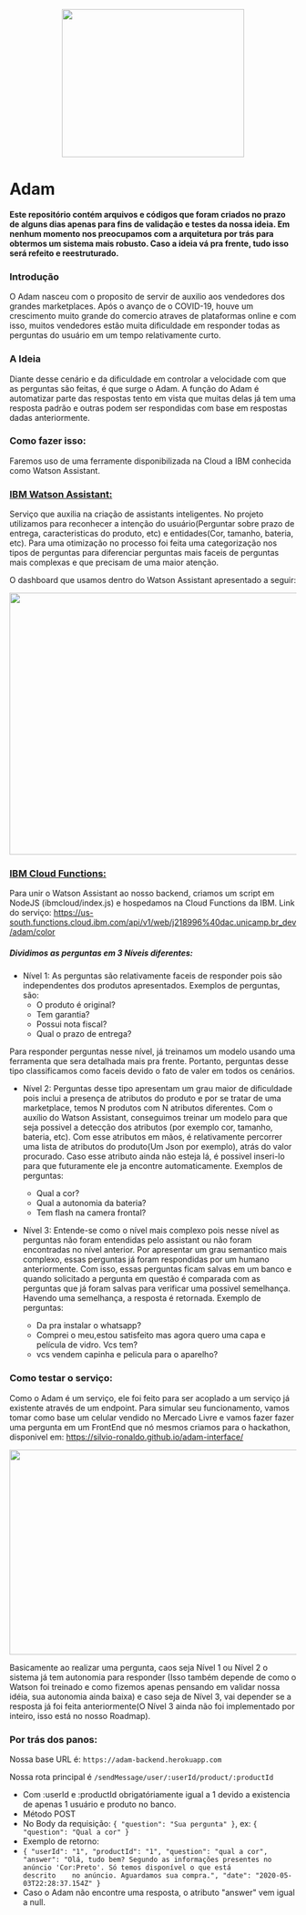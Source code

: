 <p align="center">
<img src="https://i.imgur.com/xHUt3SP.jpg" height="260" width="320">
</p>

# Adam 

**Este repositório contém arquivos e códigos que foram criados no prazo de alguns dias apenas para fins de validação e testes da nossa ideia. Em nenhum momento nos preocupamos com a arquitetura por trás para obtermos um sistema mais robusto. Caso a ideia vá pra frente, tudo isso será refeito e reestruturado.**

### Introdução
O Adam nasceu com o proposito de servir de auxilio aos vendedores dos grandes marketplaces. Após o avanço de o COVID-19, houve um crescimento muito grande do comercio atraves de plataformas online e com isso, muitos vendedores estão muita dificuldade em responder todas as perguntas do usuário em um tempo relativamente curto. 

### A Ideia
Diante desse cenário e da dificuldade em controlar a velocidade com que as perguntas são feitas, é que surge o Adam. A função do Adam é automatizar parte das respostas tento em vista que muitas delas já tem uma resposta padrão e outras podem ser respondidas com base em respostas dadas anteriormente.

### Como fazer isso:
Faremos uso de uma ferramente disponibilizada na Cloud a IBM conhecida como Watson Assistant.

### [IBM Watson Assistant:]("https://www.ibm.com/cloud/watson-assistant/")
Serviço que auxilia na criação de assistants inteligentes. No projeto utilizamos para reconhecer a intenção do usuário(Perguntar sobre prazo de entrega, caracteristicas do produto, etc) e entidades(Cor, tamanho, bateria, etc). Para uma otimização no processo foi feita uma categorização nos tipos de perguntas para diferenciar perguntas mais faceis de perguntas mais complexas e que precisam de uma maior atenção.

O dashboard que usamos dentro do Watson Assistant  apresentado a seguir:

<img src="https://i.imgur.com/CQnjcLu.png" height="460" width="920">

### [IBM Cloud Functions:]("https://developer.ibm.com/api/view/cloudfunctions-prod:cloud-functions#Overview")

Para unir o Watson Assistant ao nosso backend, criamos um script em NodeJS (ibmcloud/index.js) e hospedamos na Cloud Functions da IBM. Link do serviço:
https://us-south.functions.cloud.ibm.com/api/v1/web/j218996%40dac.unicamp.br_dev/adam/color

##### Dividimos as perguntas em 3 Níveis diferentes:
 - Nível 1: As perguntas são relativamente faceis de responder pois são independentes dos produtos apresentados. Exemplos de perguntas, são:
   - O produto é original?
   - Tem garantia?
   - Possui nota fiscal?
   - Qual o prazo de entrega?
  
  Para responder perguntas nesse nível, já treinamos um modelo usando uma ferramenta que sera detalhada mais pra frente. Portanto, perguntas desse tipo classificamos como faceis devido o fato de valer em todos os cenários.
  
- Nível 2: Perguntas desse tipo apresentam um grau maior de dificuldade pois inclui a presença de atributos do produto e por se tratar de uma marketplace, temos N produtos com N atributos diferentes. Com o auxílio do Watson Assistant, conseguimos treinar um modelo para que seja possivel a detecção dos atributos (por exemplo cor, tamanho, bateria, etc). 
Com esse atributos em mãos, é relativamente percorrer uma lista de atributos do produto(Um Json por exemplo), atrás do valor procurado. Caso esse atributo ainda não esteja lá, é possivel inseri-lo para que futuramente ele ja encontre automaticamente. Exemplos de perguntas: 
  - Qual a cor?
  - Qual a autonomia da bateria?
  - Tem flash na camera frontal?
 
- Nível 3: Entende-se como o nível mais complexo pois nesse nível as perguntas não foram entendidas pelo assistant ou não foram encontradas no nível anterior. Por apresentar um grau semantico mais complexo, essas perguntas já foram respondidas por um humano anteriormente. Com isso, essas perguntas ficam salvas em um banco e quando solicitado a pergunta em questão é comparada com as perguntas que já foram salvas para verificar uma possivel semelhança. Havendo uma semelhança, a resposta é retornada. Exemplo de perguntas:
  - Da pra instalar o whatsapp?
  - Comprei o meu,estou satisfeito mas agora quero uma capa e película de vidro. Vcs tem?
  - vcs vendem capinha e pelicula para o aparelho?
  
### Como testar o serviço:

Como o Adam é um serviço, ele foi feito para ser acoplado a um serviço já existente através de um endpoint. Para simular seu funcionamento, vamos tomar como base um celular vendido no Mercado Livre e vamos fazer fazer uma pergunta em um FrontEnd que nó mesmos criamos para o hackathon, disponivel em: https://silvio-ronaldo.github.io/adam-interface/

<img src="https://i.imgur.com/fQTyZS5.png" height="360" width="720">

Basicamente ao realizar uma pergunta, caos seja Nível 1 ou Nível 2 o sistema já tem autonomia para responder (Isso também depende de como o Watson foi treinado e como fizemos apenas pensando em validar nossa idéia, sua autonomia ainda  baixa) e caso seja de Nível 3, vai depender se a resposta já foi feita anteriormente(O Nível 3 ainda não foi implementado por inteiro, isso está no nosso Roadmap).


### Por trás dos panos:
Nossa base URL é: 
`https://adam-backend.herokuapp.com`

Nossa rota principal é `/sendMessage/user/:userId/product/:productId`
 - Com :userId e :productId obrigatóriamente igual a 1 devido a existencia de apenas 1 usuário e produto no banco.
 - Método POST
 - No Body da requisição: `{ "question": "Sua pergunta" }`, ex:  `{ "question": "Qual a cor" }`
 - Exemplo de retorno: 
 - `{
    "userId": "1",
    "productId": "1",
    "question": "qual a cor",
    "answer": "Olá, tudo bem? Segundo as informações presentes no anúncio 'Cor:Preto'. Só temos disponível o que está             descrito    no anúncio. Aguardamos sua compra.",
    "date": "2020-05-03T22:28:37.154Z"
  }`
  - Caso o Adam não encontre uma resposta, o atributo "answer" vem igual a null.
